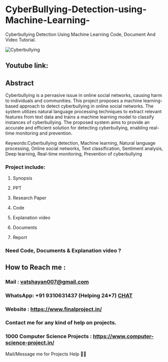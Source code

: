 # CyberBullying-Detection-using-Machine-Learning-
Cyberbullying Detection Using Machine Learning Code, Document And Video Tutorial.

![Cyberbullying](https://github.com/user-attachments/assets/b45f82ba-4589-43c5-8a72-e2350afdd7e5)

## Youtube link: 

## Abstract
Cyberbullying is a pervasive issue in online social networks, causing harm to individuals and communities. This project proposes a machine learning-based approach to detect cyberbullying in online social networks. The system utilizes natural language processing techniques to extract relevant features from text data and trains a machine learning model to classify instances of cyberbullying. The proposed system aims to provide an accurate and efficient solution for detecting cyberbullying, enabling real-time monitoring and prevention.

Keywords:Cyberbullying detection, Machine learning, Natural language processing, Online social networks, Text classification, Sentiment analysis, Deep learning, Real-time monitoring, Prevention of cyberbullying


### Project include: 

1. Synopsis

2. PPT

3. Research Paper


4. Code

5. Explanation video

6. Documents

7. Report


### Need Code, Documents & Explanation video ? 

## How to Reach me :

### Mail : vatshayan007@gmail.com 

### WhatsApp: +91 9310631437 (Helping 24*7) **[CHAT](https://wa.me/message/CHWN2AHCPMAZK1)** 

### Website : https://www.finalproject.in/

### Contact me for any kind of help on projects.
### 1000 Computer Science Projects : https://www.computer-science-project.in/


Mail/Message me for Projects Help 🙏🏻
